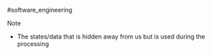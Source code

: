 #software_engineering 
>[!note]
>- The states/data that is hidden away from us but is used during the processing